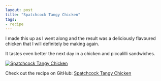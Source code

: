 ```yaml
---
layout: post
title: "Spatchcock Tangy Chicken"
tags:
- recipe
---
```


I made this up as I went along and the result was a deliciously flavoured chicken that I will definitely be making again.

It tastes even better the next day in a chicken and piccalilli sandwiches.

[![Spatchcock Tangy
Chicken](https://c4.staticflickr.com/4/3936/15263988928_90dc99cb6f.jpg)](https://github.com/rey/cookbook/blob/master/recipes/spatchcock-tangy-chicken.md)

Check out the recipe on GitHub: [Spatchcock Tangy Chicken](https://github.com/rey/cookbook/blob/master/recipes/spatchcock-tangy-chicken.md)

